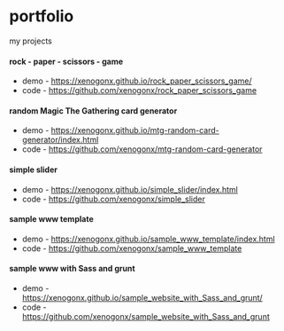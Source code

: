 # portfolio
my projects
#### rock - paper - scissors - game

* demo - https://xenogonx.github.io/rock_paper_scissors_game/
* code - https://github.com/xenogonx/rock_paper_scissors_game

#### random Magic The Gathering card generator
* demo - https://xenogonx.github.io/mtg-random-card-generator/index.html
* code - https://github.com/xenogonx/mtg-random-card-generator

#### simple slider
* demo - https://xenogonx.github.io/simple_slider/index.html
* code - https://github.com/xenogonx/simple_slider

#### sample www template
* demo - https://xenogonx.github.io/sample_www_template/index.html
* code - https://github.com/xenogonx/sample_www_template

#### sample www with Sass and grunt
* demo - https://xenogonx.github.io/sample_website_with_Sass_and_grunt/
* code - https://github.com/xenogonx/sample_website_with_Sass_and_grunt
